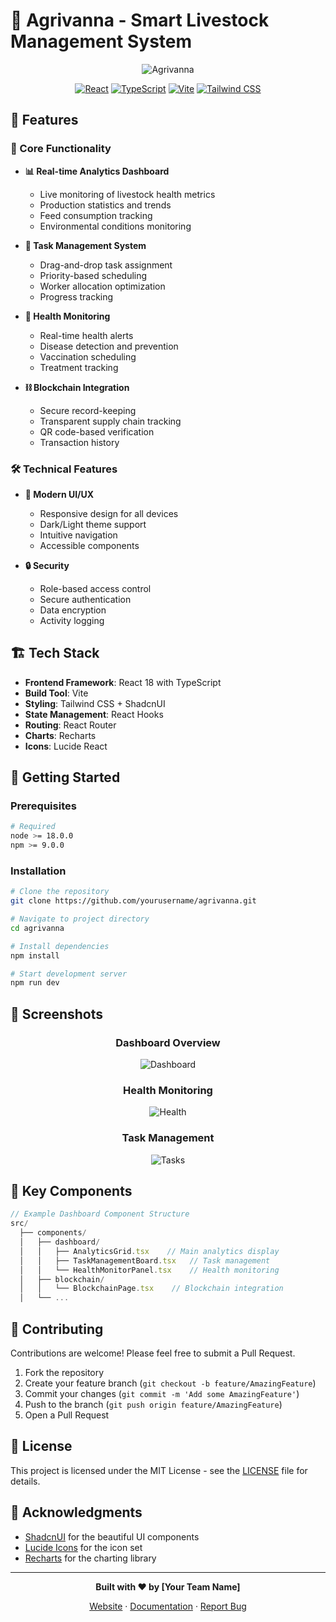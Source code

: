 # 🌾 Agrivanna - Smart Livestock Management System

<div align="center">

![Agrivanna](https://images.unsplash.com/photo-1516367070866-4b5c0c582085?w=800&h=400&fit=crop)

[![React](https://img.shields.io/badge/React-18.2-61DAFB?style=for-the-badge&logo=react)](https://reactjs.org/)
[![TypeScript](https://img.shields.io/badge/TypeScript-5.2-3178C6?style=for-the-badge&logo=typescript)](https://www.typescriptlang.org/)
[![Vite](https://img.shields.io/badge/Vite-5.2-646CFF?style=for-the-badge&logo=vite)](https://vitejs.dev/)
[![Tailwind CSS](https://img.shields.io/badge/Tailwind-3.4-38B2AC?style=for-the-badge&logo=tailwind-css)](https://tailwindcss.com/)

</div>

## 🚀 Features

### 🎯 Core Functionality

- **📊 Real-time Analytics Dashboard**
  - Live monitoring of livestock health metrics
  - Production statistics and trends
  - Feed consumption tracking
  - Environmental conditions monitoring

- **🔄 Task Management System**
  - Drag-and-drop task assignment
  - Priority-based scheduling
  - Worker allocation optimization
  - Progress tracking

- **🏥 Health Monitoring**
  - Real-time health alerts
  - Disease detection and prevention
  - Vaccination scheduling
  - Treatment tracking

- **⛓️ Blockchain Integration**
  - Secure record-keeping
  - Transparent supply chain tracking
  - QR code-based verification
  - Transaction history

### 🛠️ Technical Features

- **🎨 Modern UI/UX**
  - Responsive design for all devices
  - Dark/Light theme support
  - Intuitive navigation
  - Accessible components

- **🔒 Security**
  - Role-based access control
  - Secure authentication
  - Data encryption
  - Activity logging

## 🏗️ Tech Stack

- **Frontend Framework**: React 18 with TypeScript
- **Build Tool**: Vite
- **Styling**: Tailwind CSS + ShadcnUI
- **State Management**: React Hooks
- **Routing**: React Router
- **Charts**: Recharts
- **Icons**: Lucide React

## 🚀 Getting Started

### Prerequisites

```bash
# Required
node >= 18.0.0
npm >= 9.0.0
```

### Installation

```bash
# Clone the repository
git clone https://github.com/yourusername/agrivanna.git

# Navigate to project directory
cd agrivanna

# Install dependencies
npm install

# Start development server
npm run dev
```

## 📱 Screenshots

<div align="center">

### Dashboard Overview
![Dashboard](https://images.unsplash.com/photo-1454165804606-c3d57bc86b40?w=600&h=300&fit=crop)

### Health Monitoring
![Health](https://images.unsplash.com/photo-1576091160550-2173dba999ef?w=600&h=300&fit=crop)

### Task Management
![Tasks](https://images.unsplash.com/photo-1517245386807-bb43f82c33c4?w=600&h=300&fit=crop)

</div>

## 🌟 Key Components

```typescript
// Example Dashboard Component Structure
src/
  ├── components/
  │   ├── dashboard/
  │   │   ├── AnalyticsGrid.tsx    // Main analytics display
  │   │   ├── TaskManagementBoard.tsx   // Task management
  │   │   └── HealthMonitorPanel.tsx    // Health monitoring
  │   ├── blockchain/
  │   │   └── BlockchainPage.tsx    // Blockchain integration
  │   └── ...
```

## 🤝 Contributing

Contributions are welcome! Please feel free to submit a Pull Request.

1. Fork the repository
2. Create your feature branch (`git checkout -b feature/AmazingFeature`)
3. Commit your changes (`git commit -m 'Add some AmazingFeature'`)
4. Push to the branch (`git push origin feature/AmazingFeature`)
5. Open a Pull Request

## 📄 License

This project is licensed under the MIT License - see the [LICENSE](LICENSE) file for details.

## 🙏 Acknowledgments

- [ShadcnUI](https://ui.shadcn.com/) for the beautiful UI components
- [Lucide Icons](https://lucide.dev/) for the icon set
- [Recharts](https://recharts.org/) for the charting library

---

<div align="center">

**Built with ❤️ by [Your Team Name]**

[Website](https://your-website.com) · [Documentation](https://docs.your-website.com) · [Report Bug](https://github.com/yourusername/agrivanna/issues)

</div>
